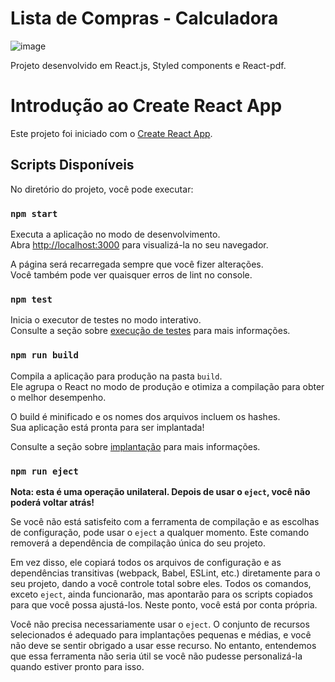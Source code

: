 # Lista de Compras - Calculadora
![image](https://github.com/mahsousa/lista-compras/assets/32987989/decdb561-aa46-4193-97a1-a0ff1ec8cbd6)

Projeto desenvolvido em React.js, Styled components e React-pdf.

# Introdução ao Create React App

Este projeto foi iniciado com o [Create React App](https://github.com/facebook/create-react-app).

## Scripts Disponíveis

No diretório do projeto, você pode executar:

### `npm start`

Executa a aplicação no modo de desenvolvimento.\
Abra [http://localhost:3000](http://localhost:3000) para visualizá-la no seu navegador.

A página será recarregada sempre que você fizer alterações.\
Você também pode ver quaisquer erros de lint no console.

### `npm test`

Inicia o executor de testes no modo interativo.\
Consulte a seção sobre [execução de testes](https://facebook.github.io/create-react-app/docs/running-tests) para mais informações.

### `npm run build`

Compila a aplicação para produção na pasta `build`.\
Ele agrupa o React no modo de produção e otimiza a compilação para obter o melhor desempenho.

O build é minificado e os nomes dos arquivos incluem os hashes.\
Sua aplicação está pronta para ser implantada!

Consulte a seção sobre [implantação](https://facebook.github.io/create-react-app/docs/deployment) para mais informações.

### `npm run eject`

**Nota: esta é uma operação unilateral. Depois de usar o `eject`, você não poderá voltar atrás!**

Se você não está satisfeito com a ferramenta de compilação e as escolhas de configuração, pode usar o `eject` a qualquer momento. Este comando removerá a dependência de compilação única do seu projeto.

Em vez disso, ele copiará todos os arquivos de configuração e as dependências transitivas (webpack, Babel, ESLint, etc.) diretamente para o seu projeto, dando a você controle total sobre eles. Todos os comandos, exceto `eject`, ainda funcionarão, mas apontarão para os scripts copiados para que você possa ajustá-los. Neste ponto, você está por conta própria.

Você não precisa necessariamente usar o `eject`. O conjunto de recursos selecionados é adequado para implantações pequenas e médias, e você não deve se sentir obrigado a usar esse recurso. No entanto, entendemos que essa ferramenta não seria útil se você não pudesse personalizá-la quando estiver pronto para isso.
